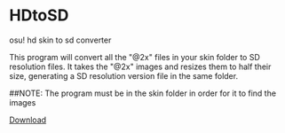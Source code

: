 # HDtoSD
osu! hd skin to sd converter

This program will convert all the "@2x" files in your skin folder to SD resolution files. It takes the "@2x" images and resizes them to half their size, generating a SD resolution version file in the same folder.

##NOTE:
The program must be in the skin folder in order for it to find the images

[Download](https://github.com/Jose134/HDtoSD/raw/master/bin/Release/HDtoSD.exe)
